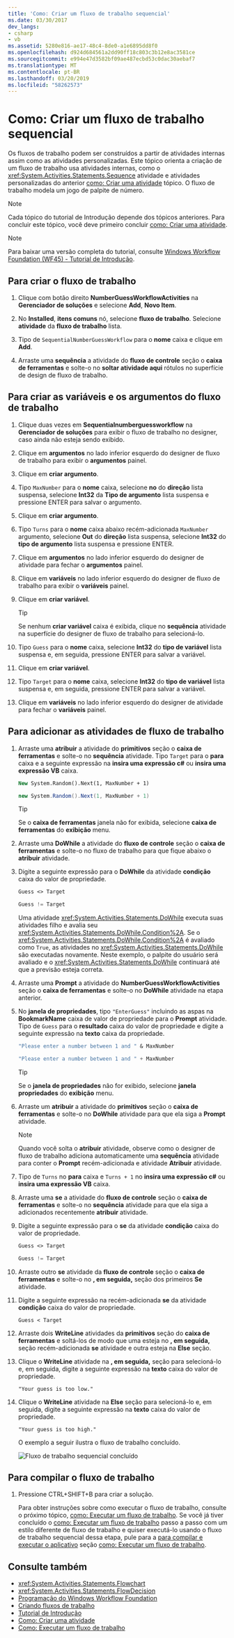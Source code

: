 ```yaml
---
title: 'Como: Criar um fluxo de trabalho sequencial'
ms.date: 03/30/2017
dev_langs:
- csharp
- vb
ms.assetid: 5280e816-ae17-48c4-8de0-a1e6895dd8f0
ms.openlocfilehash: d924d684561a2dd90ff18c803c3b12e8ac3581ce
ms.sourcegitcommit: e994e47d3582bf09ae487ecbd53c0dac30aebaf7
ms.translationtype: MT
ms.contentlocale: pt-BR
ms.lasthandoff: 03/20/2019
ms.locfileid: "58262573"
---
```

# <a name="how-to-create-a-sequential-workflow"></a>Como: Criar um fluxo de trabalho sequencial
Os fluxos de trabalho podem ser construídos a partir de atividades internas assim como as atividades personalizadas. Este tópico orienta a criação de um fluxo de trabalho usa atividades internas, como o <xref:System.Activities.Statements.Sequence> atividade e atividades personalizadas do anterior [como: Criar uma atividade](how-to-create-an-activity.md) tópico. O fluxo de trabalho modela um jogo de palpite de número.  
  
> [!NOTE]
>  Cada tópico do tutorial de Introdução depende dos tópicos anteriores. Para concluir este tópico, você deve primeiro concluir [como: Criar uma atividade](how-to-create-an-activity.md).  
  
> [!NOTE]
>  Para baixar uma versão completa do tutorial, consulte [Windows Workflow Foundation (WF45) - Tutorial de Introdução](https://go.microsoft.com/fwlink/?LinkID=248976).  
  
## <a name="to-create-the-workflow"></a>Para criar o fluxo de trabalho  
  
1.  Clique com botão direito **NumberGuessWorkflowActivities** na **Gerenciador de soluções** e selecione **Add**, **Novo Item**.  
  
2.  No **Installed**, **itens comuns** nó, selecione **fluxo de trabalho**. Selecione **atividade** da **fluxo de trabalho** lista.  
  
3.  Tipo de `SequentialNumberGuessWorkflow` para o **nome** caixa e clique em **Add**.  
  
4.  Arraste uma **sequência** a atividade do **fluxo de controle** seção o **caixa de ferramentas** e solte-o no **soltar atividade aqui** rótulos no superfície de design de fluxo de trabalho.  
  
## <a name="to-create-the-workflow-variables-and-arguments"></a>Para criar as variáveis e os argumentos do fluxo de trabalho  
  
1.  Clique duas vezes em **Sequentialnumberguessworkflow** na **Gerenciador de soluções** para exibir o fluxo de trabalho no designer, caso ainda não esteja sendo exibido.  
  
2.  Clique em **argumentos** no lado inferior esquerdo do designer de fluxo de trabalho para exibir o **argumentos** painel.  
  
3.  Clique em **criar argumento**.  
  
4.  Tipo `MaxNumber` para o **nome** caixa, selecione **no** do **direção** lista suspensa, selecione **Int32** da **Tipo de argumento** lista suspensa e pressione ENTER para salvar o argumento.  
  
5.  Clique em **criar argumento**.  
  
6.  Tipo `Turns` para o **nome** caixa abaixo recém-adicionada `MaxNumber` argumento, selecione **Out** do **direção** lista suspensa, selecione  **Int32** do **tipo de argumento** lista suspensa e pressione ENTER.  
  
7.  Clique em **argumentos** no lado inferior esquerdo do designer de atividade para fechar o **argumentos** painel.  
  
8.  Clique em **variáveis** no lado inferior esquerdo do designer de fluxo de trabalho para exibir o **variáveis** painel.  
  
9. Clique em **criar variável**.  
  
    > [!TIP]
    >  Se nenhum **criar variável** caixa é exibida, clique no **sequência** atividade na superfície do designer de fluxo de trabalho para selecioná-lo.  
  
10. Tipo `Guess` para o **nome** caixa, selecione **Int32** do **tipo de variável** lista suspensa e, em seguida, pressione ENTER para salvar a variável.  
  
11. Clique em **criar variável**.  
  
12. Tipo `Target` para o **nome** caixa, selecione **Int32** do **tipo de variável** lista suspensa e, em seguida, pressione ENTER para salvar a variável.  
  
13. Clique em **variáveis** no lado inferior esquerdo do designer de atividade para fechar o **variáveis** painel.  
  
## <a name="to-add-the-workflow-activities"></a>Para adicionar as atividades de fluxo de trabalho  
  
1.  Arraste uma **atribuir** a atividade do **primitivos** seção o **caixa de ferramentas** e solte-o no **sequência** atividade. Tipo `Target` para o **para** caixa e a seguinte expressão na **insira uma expressão c#** ou **insira uma expressão VB** caixa.  
  
    ```vb  
    New System.Random().Next(1, MaxNumber + 1)  
    ```  
  
    ```csharp  
    new System.Random().Next(1, MaxNumber + 1)  
    ```  
  
    > [!TIP]
    >  Se o **caixa de ferramentas** janela não for exibida, selecione **caixa de ferramentas** do **exibição** menu.  
  
2.  Arraste uma **DoWhile** a atividade do **fluxo de controle** seção o **caixa de ferramentas** e solte-o no fluxo de trabalho para que fique abaixo o **atribuir** atividade.  
  
3.  Digite a seguinte expressão para o **DoWhile** da atividade **condição** caixa do valor de propriedade.  
  
    ```vb  
    Guess <> Target  
    ```  
  
    ```csharp  
    Guess != Target  
    ```  
  
     Uma atividade <xref:System.Activities.Statements.DoWhile> executa suas atividades filho e avalia seu <xref:System.Activities.Statements.DoWhile.Condition%2A>. Se o <xref:System.Activities.Statements.DoWhile.Condition%2A> é avaliado como `True`, as atividades no <xref:System.Activities.Statements.DoWhile> são executadas novamente. Neste exemplo, o palpite do usuário será avaliado e o <xref:System.Activities.Statements.DoWhile> continuará até que a previsão esteja correta.  
  
4.  Arraste uma **Prompt** a atividade do **NumberGuessWorkflowActivities** seção o **caixa de ferramentas** e solte-o no **DoWhile** atividade na etapa anterior.  
  
5.  No **janela de propriedades**, tipo `"EnterGuess"` incluindo as aspas na **BookmarkName** caixa de valor de propriedade para o **Prompt** atividade. Tipo de `Guess` para o **resultado** caixa do valor de propriedade e digite a seguinte expressão na **texto** caixa da propriedade.  
  
    ```vb  
    "Please enter a number between 1 and " & MaxNumber  
    ```  
  
    ```csharp  
    "Please enter a number between 1 and " + MaxNumber  
    ```  
  
    > [!TIP]
    >  Se o **janela de propriedades** não for exibido, selecione **janela propriedades** do **exibição** menu.  
  
6.  Arraste um **atribuir** a atividade do **primitivos** seção o **caixa de ferramentas** e solte-o no **DoWhile** atividade para que ela siga a **Prompt** atividade.  
  
    > [!NOTE]
    >  Quando você solta o **atribuir** atividade, observe como o designer de fluxo de trabalho adiciona automaticamente uma **sequência** atividade para conter o **Prompt** recém-adicionada e atividade **Atribuir** atividade.  
  
7.  Tipo de `Turns` no **para** caixa e `Turns + 1` no **insira uma expressão c#** ou **insira uma expressão VB** caixa.  
  
8.  Arraste uma **se** a atividade do **fluxo de controle** seção o **caixa de ferramentas** e solte-o no **sequência** atividade para que ela siga a adicionados recentemente **atribuir** atividade.  
  
9. Digite a seguinte expressão para o **se** da atividade **condição** caixa do valor de propriedade.  
  
    ```vb  
    Guess <> Target  
    ```  
  
    ```csharp  
    Guess != Target  
    ```  
  
10. Arraste outro **se** atividade da **fluxo de controle** seção o **caixa de ferramentas** e solte-o no **, em seguida,** seção dos primeiros **Se** atividade.  
  
11. Digite a seguinte expressão na recém-adicionada **se** da atividade **condição** caixa do valor de propriedade.  
  
    ```
    Guess < Target  
    ```  
  
12. Arraste dois **WriteLine** atividades da **primitivos** seção do **caixa de ferramentas** e soltá-los de modo que uma esteja no **, em seguida,** seção recém-adicionada **se** atividade e outra esteja na **Else** seção.  
  
13. Clique o **WriteLine** atividade na **, em seguida,** seção para selecioná-lo e, em seguida, digite a seguinte expressão na **texto** caixa do valor de propriedade.  
  
    ```text
    "Your guess is too low."  
    ```  
  
14. Clique o **WriteLine** atividade na **Else** seção para selecioná-lo e, em seguida, digite a seguinte expressão na **texto** caixa do valor de propriedade.  
  
    ```text
    "Your guess is too high."  
    ```  
  
     O exemplo a seguir ilustra o fluxo de trabalho concluído.  
  
     ![Fluxo de trabalho sequencial concluído](./media/wfsequentialgettingstartedtutorialcomplete.JPG "WFSequentialGettingStartedTutorialComplete")  
  
## <a name="to-build-the-workflow"></a>Para compilar o fluxo de trabalho  
  
1.  Pressione CTRL+SHIFT+B para criar a solução.  
  
     Para obter instruções sobre como executar o fluxo de trabalho, consulte o próximo tópico, [como: Executar um fluxo de trabalho](how-to-run-a-workflow.md). Se você já tiver concluído o [como: Executar um fluxo de trabalho](how-to-run-a-workflow.md) passo a passo com um estilo diferente de fluxo de trabalho e quiser executá-lo usando o fluxo de trabalho sequencial dessa etapa, pule para a [para compilar e executar o aplicativo](how-to-run-a-workflow.md#BKMK_ToRunTheApplication) seção [como: Executar um fluxo de trabalho](how-to-run-a-workflow.md).  
  
## <a name="see-also"></a>Consulte também
- <xref:System.Activities.Statements.Flowchart>
- <xref:System.Activities.Statements.FlowDecision>
- [Programação do Windows Workflow Foundation](programming.md)
- [Criando fluxos de trabalho](designing-workflows.md)
- [Tutorial de Introdução](getting-started-tutorial.md)
- [Como: Criar uma atividade](how-to-create-an-activity.md)
- [Como: Executar um fluxo de trabalho](how-to-run-a-workflow.md)
